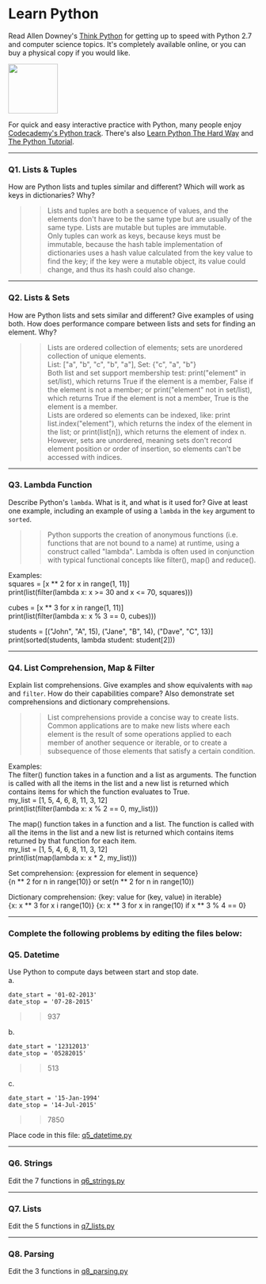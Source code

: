 # Learn Python

Read Allen Downey's [Think Python](http://www.greenteapress.com/thinkpython/) for getting up to speed with Python 2.7 and computer science topics. It's completely available online, or you can buy a physical copy if you would like.

<a href="http://www.greenteapress.com/thinkpython/"><img src="img/think_python.png" style="width: 100px;" target="_blank"></a>

For quick and easy interactive practice with Python, many people enjoy [Codecademy's Python track](http://www.codecademy.com/en/tracks/python). There's also [Learn Python The Hard Way](http://learnpythonthehardway.org/book/) and [The Python Tutorial](https://docs.python.org/2/tutorial/).

---

### Q1. Lists &amp; Tuples

How are Python lists and tuples similar and different? Which will work as keys in dictionaries? Why?

>> Lists and tuples are both a sequence of values, and the elements don't have to be the same type but are usually of the same type. Lists are mutable but tuples are immutable.  
Only tuples can work as keys, because keys must be immutable, because the hash table implementation of dictionaries uses a hash value calculated from the key value to find the key; if the key were a mutable object, its value could change, and thus its hash could also change.

---

### Q2. Lists &amp; Sets

How are Python lists and sets similar and different? Give examples of using both. How does performance compare between lists and sets for finding an element. Why?

>> Lists are ordered collection of elements; sets are unordered collection of unique elements.  
List: ["a", "b", "c", "b", "a"], Set: {"c", "a", "b"}  
Both list and set support membership test: print("element" in set/list), which returns True if the element is a member, False if the element is not a member; or print("element" not in set/list), which returns True if the element is not a member, True is the element is a member.  
Lists are ordered so elements can be indexed, like: print list.index("element"), which returns the index of the element in the list; or print(list[n]), which returns the element of index n. However, sets are unordered, meaning sets don't record element position or order of insertion, so elements can't be accessed with indices.

---

### Q3. Lambda Function

Describe Python's `lambda`. What is it, and what is it used for? Give at least one example, including an example of using a `lambda` in the `key` argument to `sorted`.

>> Python supports the creation of anonymous functions (i.e. functions that are not bound to a name) at runtime, using a construct called "lambda". Lambda is often used in conjunction with typical functional concepts like filter(), map() and reduce().  

Examples:  
squares = [x ** 2 for x in range(1, 11)]  
print(list(filter(lambda x: x >= 30 and x <= 70, squares)))  

cubes = [x ** 3 for x in range(1, 11)]  
print(list(filter(lambda x: x % 3 == 0, cubes)))  

students = [("John", "A", 15), ("Jane", "B", 14), ("Dave", "C", 13)]  
print(sorted(students, lambda student: student[2]))

---

### Q4. List Comprehension, Map &amp; Filter

Explain list comprehensions. Give examples and show equivalents with `map` and `filter`. How do their capabilities compare? Also demonstrate set comprehensions and dictionary comprehensions.

>> List comprehensions provide a concise way to create lists. Common applications are to make new lists where each element is the result of some operations applied to each member of another sequence or iterable, or to create a subsequence of those elements that satisfy a certain condition.  

Examples:  
The filter() function takes in a function and a list as arguments. The function is called with all the items in the list and a new list is returned which contains items for which the function evaluates to True.  
my_list = [1, 5, 4, 6, 8, 11, 3, 12]  
print(list(filter(lambda x: x % 2 == 0, my_list)))  

The map() function takes in a function and a list. The function is called with all the items in the list and a new list is returned which contains items returned by that function for each item.  
my_list = [1, 5, 4, 6, 8, 11, 3, 12]  
print(list(map(lambda x: x * 2, my_list)))  

Set comprehension: {expression for element in sequence}  
{n ** 2 for n in range(10)} or set(n ** 2 for n in range(10))  

Dictionary comprehension: {key: value for (key, value) in iterable}  
{x: x ** 3 for x i range(10)}
{x: x ** 3 for x in range(10) if x ** 3 % 4 == 0}

---

### Complete the following problems by editing the files below:

### Q5. Datetime
Use Python to compute days between start and stop date.   
a.  

```
date_start = '01-02-2013'    
date_stop = '07-28-2015'
```

>> 937

b.  
```
date_start = '12312013'  
date_stop = '05282015'  
```

>> 513

c.  
```
date_start = '15-Jan-1994'      
date_stop = '14-Jul-2015'  
```

>> 7850

Place code in this file: [q5_datetime.py](python/q5_datetime.py)

---

### Q6. Strings
Edit the 7 functions in [q6_strings.py](python/q6_strings.py)

---

### Q7. Lists
Edit the 5 functions in [q7_lists.py](python/q7_lists.py)

---

### Q8. Parsing
Edit the 3 functions in [q8_parsing.py](python/q8_parsing.py)






